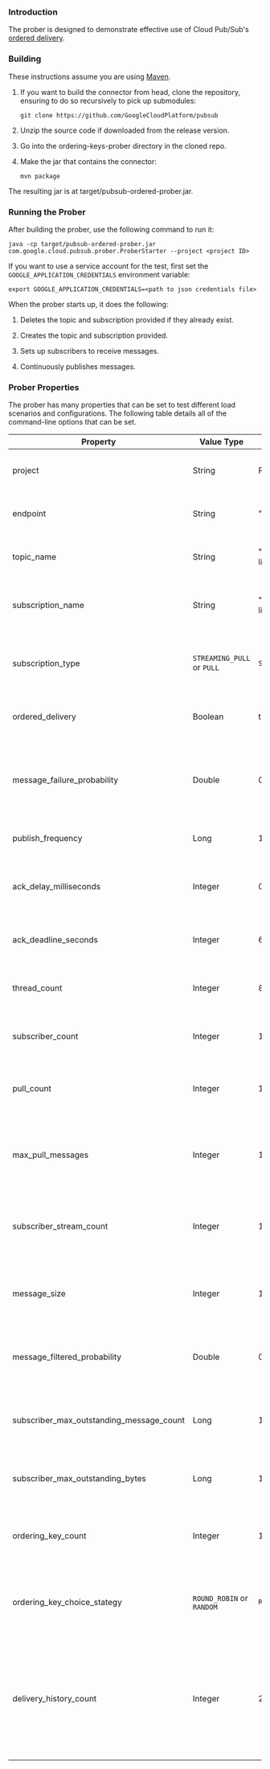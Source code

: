 ### Introduction

The prober is designed to demonstrate effective use of Cloud Pub/Sub's
[ordered delivery](https://cloud.google.com/pubsub/docs/ordering).

### Building

These instructions assume you are using [Maven](https://maven.apache.org/).

1.  If you want to build the connector from head, clone the repository, ensuring
    to do so recursively to pick up submodules:

    `git clone https://github.com/GoogleCloudPlatform/pubsub`

2.  Unzip the source code if downloaded from the release version.

3.  Go into the ordering-keys-prober directory in the cloned repo.

4.  Make the jar that contains the connector:

    `mvn package`

The resulting jar is at target/pubsub-ordered-prober.jar.

### Running the Prober

After building the prober, use the following command to run it:

`java -cp target/pubsub-ordered-prober.jar com.google.cloud.pubsub.prober.ProberStarter --project <project ID>`

If you want to use a service account for the test, first set the
`GOOGLE_APPLICATION_CREDENTIALS` environment variable:

`export GOOGLE_APPLICATION_CREDENTIALS=<path to json credentials file>`

When the prober starts up, it does the following:

1.  Deletes the topic and subscription provided if they already exist.

2.  Creates the topic and subscription provided.

3.  Sets up subscribers to receive messages.

4.  Continuously publishes messages.

### Prober Properties

The prober has many properties that can be set to test different load scenarios
and configurations. The following table details all of the command-line options
that can be set.

| Property                                 | Value Type | Default | Description |
|------------------------------------------|----------------------------|------------------------------------------|----------------------------------------------------------------------------------------------------------------------------------------------------------------------|
| project                                  | String                     | REQUIRED (No default)                    | The project ID in which to create the topic and subscription. |
| endpoint                                 | String                     | "pubsub.googleapis.com:443"              | The Cloud Pub/Sub endpoint to send requests to. |
| topic_name                               | String                     | "cloud-pubsub-client-library-prober"     | The name of the topic to create and publish messages to. |
| subscription_name                        | String                     | "cloud-pubsub-client-library-prober-sub" | The name of the subscription to create and to receive messages from. |
| subscription_type                        | `STREAMING_PULL` or `PULL` | `STREAMING_PULL`                         | The type of subscriber to create. See [subscriber documentation](https://cloud.google.com/pubsub/docs/pull) for differences. |
| ordered_delivery                         | Boolean                    | true                                     | Whether or not to enforce ordered delivery of messages. |
| message_failure_probability              | Double                     | 0.0                                      | The probability with which a message should be nacked by the subscriber. Valid values are between 0.0 and 1.0. |
| publish_frequency                        | Long                       | 1,000,000                                | The time between publishes in microseconds. |
| ack_delay_milliseconds                   | Integer                    | 0                                        | The number of milliseconds by which subscribers should delay sending back acks or nacks. |
| ack_deadline_seconds                     | Integer                    | 60                                       | The ack deadline in seconds to use when creating the subscription. |
| thread_count                             | Integer                    | 8                                        | The number of threads to use for processing delayed acks and nacks. |
| subscriber_count                         | Integer                    | 1                                        | The number of subscribers to create on the subscription. |
| pull_count                               | Integer                    | 10                                       | When `subscription_type` is `PULL`, the number of pulls to do simultaneously. |
| max_pull_messages                        | Integer                    | 100                                      | When `subscription_type` is `PULL`, the maximum number of messages to request in each pull request. |
| subscriber_stream_count                  | Integer                    | 1                                        | When `subscription_type` is `STREAMING_PULL`, the number of underlying streams to create per subscriber. |
| message_size                             | Integer                    | 100                                      | The number of bytes per message. Set to <= 0 to generate randomly sized messages. |
| message_filtered_probability             | Double                     | 0.0                                      | The probability of a message being filtered out. Valid values are between 0.0 and 1.0. |
| subscriber_max_outstanding_message_count | Long                       | 10,000                                   | The maximum number of messages to allow to be outstanding to each subscriber. |
| subscriber_max_outstanding_bytes         | Long                       | 1,000,000,000                            | The maximum number of bytes to allow to be outstanding to each subscriber. |
| ordering_key_count                       | Integer                    | 100                                      | When `ordered_delivery` is true, the number of distinct ordering keys to use. |
| ordering_key_choice_stategy              | `ROUND_ROBIN` or `RANDOM`  | `ROUND_ROBIN`                            | When `ordered_delivery` is true, the way to choose each ordering key when publishing messages. |
| delivery_history_count                   | Integer                    | 250                                      | When `ordered_delivery` is true, the number of messages for which to retain delivery information in memory for each ordering key for printing out error information. |

